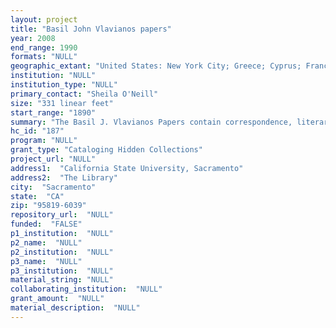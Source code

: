```yaml
--- 
layout: project 
title: "Basil John Vlavianos papers"
year: 2008
end_range: 1990
formats: "NULL"
geographic_extant: "United States: New York City; Greece; Cyprus; France; Germany; Britain."
institution: "NULL"
institution_type: "NULL"
primary_contact: "Sheila O'Neill"
size: "331 linear feet"
start_range: "1890"
summary: "The Basil J. Vlavianos Papers contain correspondence, literary manuscripts, lectures, business records, photographs, clippings, audio-visual materials, and artifacts documenting the career of one of the most important figures in 20th-century Greek-American life. The Papers reflect the activities of a diplomat, lawyer, professor, publisher, entrepreneur, and public intellectual in New York City. Topics include the United Nations, international law, human rights, World War II, Mediterranean politics, Modern art, and Greek-American life. Vlavianos’ editorial files from the National Herald document the Greek-American experience during WW II and contain information about the Greek War Relief Association, an international philanthropic organization that saved thousands of Greek citizens from starvation during the war. The records also include phonographs of radio broadcasts and film. The papers contain United Nations files with correspondence between Greek Foreign Minister Sofianopoulos and Vlavianos about the United Nations Conference on International Organization in San Francisco for which Vlavianos served as legal advisor to the Greek delegation. The files contain official documents related to the creation of the U.N. Charter as well as private correspondence, photos, and ephemera reflecting Vlavianos’ personal experience. Finally, the collection includes the records of Arts Inc. a publishing firm which also operated a bookstore and art gallery in Midtown Manhattan."
hc_id: "187"
program: "NULL"
grant_type: "Cataloging Hidden Collections"
project_url: "NULL"
address1:  "California State University, Sacramento"
address2:  "The Library"
city:  "Sacramento"
state:  "CA"
zip: "95819-6039"
repository_url:  "NULL"
funded:  "FALSE"
p1_institution:  "NULL"
p2_name:  "NULL"
p2_institution:  "NULL"
p3_name:  "NULL"
p3_institution:  "NULL"
material_string: "NULL"
collaborating_institution:  "NULL"
grant_amount:  "NULL"
material_description:  "NULL"
---
```

